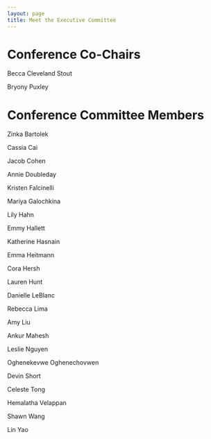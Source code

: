 ```yaml
---
layout: page
title: Meet the Executive Committee
---
```


# Conference Co-Chairs
Becca Cleveland Stout

Bryony Puxley



# Conference Committee Members
Zinka Bartolek

Cassia Cai

Jacob Cohen

Annie Doubleday

Kristen Falcinelli

Mariya Galochkina

Lily Hahn

Emmy Hallett

Katherine Hasnain

Emma Heitmann

Cora Hersh

Lauren Hunt

Danielle LeBlanc

Rebecca Lima

Amy Liu

Ankur Mahesh 

Leslie Nguyen

Oghenekevwe Oghenechovwen

Devin Short

Celeste Tong

Hemalatha Velappan 

Shawn Wang

Lin Yao